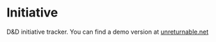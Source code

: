 # Initiative
D&amp;D initiative tracker. You can find a demo version at [unreturnable.net](http://unreturnable.net/initiative)
